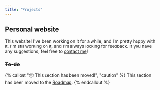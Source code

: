 ```yaml
---
title: "Projects"
---
```


## Personal website
This website! I've been working on it for a while, and I'm pretty happy with it. I'm still working on it, and I'm always looking for feedback. If you have any suggestions, feel free to [contact me](/contact)!
<s>
### To-do
</s>

{% callout ":package: This section has been moved!", "caution" %}
This section has been moved to the [Roadmap](/roadmap).
{% endcallout %}